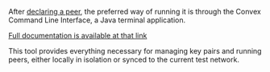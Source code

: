 After [declaring a peer](/peer-operations/declare), the preferred way of running it is through the
Convex Command Line Interface, a Java terminal application.

[Full documentation is available at that link](https://convex-dev.github.io/convex/convex-cli/)

This tool provides everything necessary for managing key pairs and running peers, either locally in isolation
or synced to the current test network.

